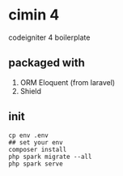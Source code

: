 # cimin 4

codeigniter 4 boilerplate

## packaged with

1. ORM Eloquent (from laravel)
2. Shield

## init
```
cp env .env 
## set your env
composer install
php spark migrate --all
php spark serve
```
